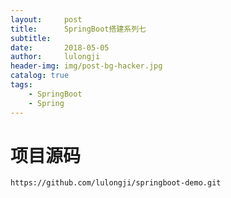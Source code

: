 ```yaml
---
layout:     post
title:      SpringBoot搭建系列七
subtitle:   
date:       2018-05-05
author:     lulongji
header-img: img/post-bg-hacker.jpg
catalog: true
tags:
    - SpringBoot
    - Spring
---
```



# 项目源码
```https://github.com/lulongji/springboot-demo.git```

